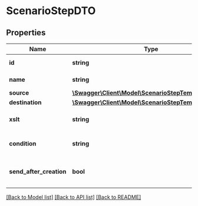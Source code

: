 # ScenarioStepDTO

## Properties
Name | Type | Description | Notes
------------ | ------------- | ------------- | -------------
**id** | **string** | Scenario step id | 
**name** | **string** | Scenario step name | 
**source** | [**\Swagger\Client\Model\ScenarioStepTemplateInfoDTO**](ScenarioStepTemplateInfoDTO.md) |  | [optional] 
**destination** | [**\Swagger\Client\Model\ScenarioStepTemplateInfoDTO**](ScenarioStepTemplateInfoDTO.md) |  | 
**xslt** | **string** | Scenario step XSLT map | 
**condition** | **string** | Scenario condition XSLT map | [optional] 
**send_after_creation** | **bool** | Send envelope right after creation | [optional] 

[[Back to Model list]](../../README.md#documentation-for-models) [[Back to API list]](../../README.md#documentation-for-api-endpoints) [[Back to README]](../../README.md)

